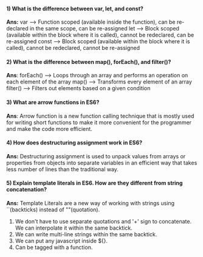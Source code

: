 #### 1) What is the difference between var, let, and const?
**Ans:** 
var --> Function scoped (available inside the function), can be re-declared in the same scope, can be re-assigned
let --> Block scoped (available within the block where it is called), cannot be redeclared, can be re-assigned
const --> Block scoped (available within the block where it is called), cannot be redeclared, cannot be re-assigned



#### 2) What is the difference between map(), forEach(), and filter()? 
**Ans**: 
forEach() --> Loops through an array and performs an operation on each element of the array
map() --> Transforms every element of an array
filter() --> Filters out elements based on a given condition


#### 3) What are arrow functions in ES6?
**Ans**:
Arrow function is a new function calling technique that is mostly used for writing short functions to make it more convenient for the programmer and make the code more efficient.

#### 4) How does destructuring assignment work in ES6?
**Ans:**
Destructuring assignment is used to unpack values from arrays or properties from objects into separate variables in an efficient way that takes less number of lines than the traditional way.

#### 5) Explain template literals in ES6. How are they different from string concatenation?
**Ans:**
Template Literals are a new way of working with strings using ``(backticks) instead of ""(quotation). 
1) We don't have to use separate quotations and '+' sign to concatenate. We can interpolate it within the same backtick.
2) We can write multi-line strings within the same backtick.
3) We can put any javascript inside ${}.
3) Can be tagged with a function.